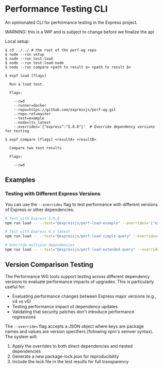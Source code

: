 # Performance Testing CLI

An opinionated CLI for performance testing in the Express project.

*WARNING:* this is a WIP and is subject to change before we finalize the api


Local setup:

```
$ cd ../../ # the root of the perf-wg repo
$ node --run setup
$ node --run test:load
$ node --run test:load:node
$ node --run compare <path to result a> <path to result b>
```

```
$ expf load [flags]

  Run a load test.

  Flags:

    --cwd
    --runner=docker
    --repo=https://github.com/expressjs/perf-wg.git
    --repo-ref=master
    --test=example
    --node=lts_latest
    --overrides='{"express":"5.0.0"}'  # Override dependency versions for testing
```

```
$ expf compare [flags] <resultA> <resultB>

  Compare two test results

  Flags:

    --cwd
```

## Examples

### Testing with Different Express Versions

You can use the `--overrides` flag to test performance with different versions of Express or other dependencies:

```bash
# Test with Express 5.0.0
npm run load -- --test="@expressjs/perf-load-example" --overrides='{"express":"5.0.0"}'

# Test with Express 4.x latest
npm run load -- --test="@expressjs/perf-load-simple-query" --overrides='{"express":"^4"}'

# Override multiple dependencies
npm run load -- --test="@expressjs/perf-load-extended-query" --overrides='{"express":"5.0.0","qs":"^6.13.0"}'
```

## Version Comparison Testing

The Performance WG tools support testing across different dependency versions to evaluate performance impacts of upgrades. This is particularly useful for:

- Evaluating performance changes between Express major versions (e.g., v4 vs v5)
- Testing performance impact of dependency updates
- Validating that security patches don't introduce performance regressions

The `--overrides` flag accepts a JSON object where keys are package names and values are version specifiers (following npm's semver syntax). The system will:
1. Apply the overrides to both direct dependencies and nested dependencies
2. Generate a new package-lock.json for reproducibility
3. Include the lock file in the test results for full transparency
